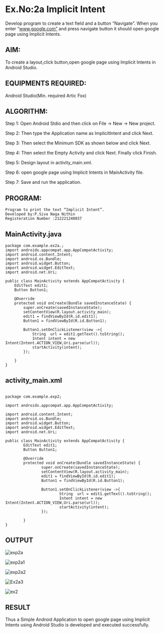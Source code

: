 
# Ex.No:2a Implicit Intent

Develop program to create a text field and a button “Navigate”. When you enter “www.google.com” and press navigate button it should open google page using Implicit Intents.


## AIM:

To create a layout,click button,open google page using Implicit Intents in Android Studio.

## EQUIPMENTS REQUIRED:

Android Studio(Min. required Artic Fox)

## ALGORITHM:

Step 1: Open Android Stdio and then click on File -> New -> New project.

Step 2: Then type the Application name as ImplicitIntent and click Next. 

Step 3: Then select the Minimum SDK as shown below and click Next.

Step 4: Then select the Empty Activity and click Next. Finally click Finish.

Step 5: Design layout in activity_main.xml.

Step 6: open google page using Implicit Intents in MainActivity file.

Step 7: Save and run the application.

## PROGRAM:
~~~
Program to print the text “Implicit Intent”.
Developed by:P.Siva Naga Nithin
Registeration Number :212221240037
~~~
## MainActivity.java
~~~
package com.example.ex2a.;
import androidx.appcompat.app.AppCompatActivity;
import android.content.Intent;
import android.os.Bundle;
import android.widget.Button;
import android.widget.EditText;
import android.net.Uri;

public class MainActivity extends AppCompatActivity {
    EditText edit1;
    Button Button1;

    @Override
    protected void onCreate(Bundle savedInstanceState) {
        super.onCreate(savedInstanceState);
        setContentView(R.layout.activity_main);
        edit1 = findViewById(R.id.edit1);
        Button1 = findViewById(R.id.Button1);

        Button1.setOnClickListener(view ->{
            String  url = edit1.getText().toString();
            Intent intent = new Intent(Intent.ACTION_VIEW,Uri.parse(url));
            startActivity(intent);
        });

    }
}
~~~
## activity_main.xml
~~~

package com.example.exp2;

import androidx.appcompat.app.AppCompatActivity;

import android.content.Intent;
import android.os.Bundle;
import android.widget.Button;
import android.widget.EditText;
import android.net.Uri;

public class MainActivity extends AppCompatActivity {
        EditText edit1;
        Button Button1;

        @Override
        protected void onCreate(Bundle savedInstanceState) {
                super.onCreate(savedInstanceState);
                setContentView(R.layout.activity_main);
                edit1 = findViewById(R.id.edit1);
                Button1 = findViewById(R.id.Button1);

                Button1.setOnClickListener(view ->{
                        String  url = edit1.getText().toString();
                        Intent intent = new Intent(Intent.ACTION_VIEW,Uri.parse(url));
                        startActivity(intent);
                });

        }
}

~~~
## OUTPUT

![exp2a](https://user-images.githubusercontent.com/94154780/190657156-5e5fecba-71bc-48c7-9298-62a2899010e4.png)

![exp2a1](https://user-images.githubusercontent.com/94154780/190657247-30a26b84-d2e8-4c27-87a7-17f14ef43dcb.png)

![exp2a2](https://user-images.githubusercontent.com/94154780/190657636-2a5aec9b-e18a-41f3-a327-6ecdf4cca186.png)

![Ex2a3](https://user-images.githubusercontent.com/94154780/190679989-12f0e5bd-3e30-446f-a13e-3a6084a02fca.png)

![ex2](https://user-images.githubusercontent.com/94154780/190681139-16b64777-72f7-4cd5-bbb0-83679ff7c1e4.png)




## RESULT
Thus a Simple Android Application to open google page using Implicit Intents using Android Studio is developed and executed successfully.
